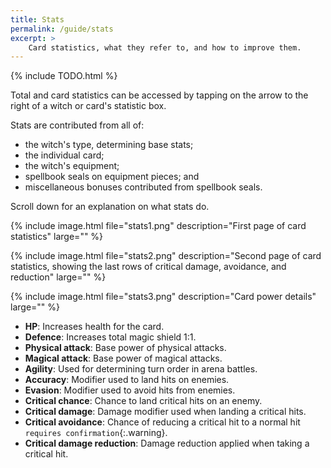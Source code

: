```yaml
---
title: Stats
permalink: /guide/stats
excerpt: >
    Card statistics, what they refer to, and how to improve them.
---
```


{% include TODO.html %}

Total and card statistics can be accessed by tapping on the arrow to the right
of a witch or card's statistic box.

Stats are contributed from all of:

- the witch's type, determining base stats;
- the individual card;
- the witch's equipment;
- spellbook seals on equipment pieces; and
- miscellaneous bonuses contributed from spellbook seals.

Scroll down for an explanation on what stats do.

{% include image.html file="stats1.png" description="First page of card statistics" large="" %}

{% include image.html file="stats2.png" description="Second page of card statistics, showing the last rows of critical damage, avoidance, and reduction" large="" %}

{% include image.html file="stats3.png" description="Card power details" large="" %}

- **HP**: Increases health for the card.
- **Defence**: Increases total magic shield 1:1.
- **Physical attack**: Base power of physical attacks.
- **Magical attack**: Base power of magical attacks.
- **Agility**: Used for determining turn order in arena battles.
- **Accuracy**: Modifier used to land hits on enemies.
- **Evasion**: Modifier used to avoid hits from enemies.
- **Critical chance**: Chance to land critical hits on an enemy.
- **Critical damage**: Damage modifier used when landing a critical hits.
- **Critical avoidance**: Chance of reducing a critical hit to a normal hit `requires confirmation`{:.warning}.
- **Critical damage reduction**: Damage reduction applied when taking a critical hit.
